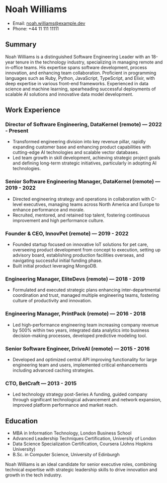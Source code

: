 # Noah Williams
- Email: noah.williams@example.dev
- Phone: +44 11 111 11111

## Summary
Noah Williams is a distinguished Software Engineering Leader with an 18-year tenure in the technology industry, specializing in managing remote and in-office teams. His expertise spans software development, process innovation, and enhancing team collaboration. Proficient in programming languages such as Ruby, Python, JavaScript, TypeScript, and Elixir, with deep expertise in various front-end frameworks. Experienced in data science and machine learning, spearheading successful deployments of scalable AI solutions and innovative data model development.

## Work Experience

### Director of Software Engineering, DataKernel (remote) — 2022 - Present
- Transformed engineering division into key revenue pillar, rapidly expanding customer base and enhancing product capabilities with cutting-edge AI technologies and scalable vector databases.
- Led team growth in skill development, achieving strategic project goals and defining long-term strategic initiatives, particularly in adopting AI technologies.

### Senior Software Engineering Manager, DataKernel (remote) — 2019 - 2022
- Directed engineering strategy and operations in collaboration with C-level executives, managing teams across North America and Europe to enhance performance and morale.
- Recruited, mentored, and retained top talent, fostering continuous improvement and high performance culture.

### Founder & CEO, InnovPet (remote) — 2019 - 2022
- Founded startup focused on innovative IoT solutions for pet care, overseeing product development from concept to execution, setting up advisory board, establishing production facilities overseas, and navigating successful initial funding phase.
- Built initial product leveraging MongoDB.

### Engineering Manager, EliteDevs (remote) — 2018 - 2019
- Formulated and executed strategic plans enhancing inter-departmental coordination and trust, managed multiple engineering teams, fostering culture of productivity and innovation.

### Engineering Manager, PrintPack (remote) — 2016 - 2018
- Led high-performance engineering team increasing company revenue by 500% within two years, integrated data analytics into business decision-making processes, developed predictive modeling tool.

### Senior Software Engineer, DriveAI (remote) — 2015 - 2016
- Developed and optimized central API improving functionality for large engineering team and users, implemented critical enhancements including advanced caching strategies.

### CTO, BetCraft — 2013 - 2015
- Led technology strategy post-Series A funding, guided company through significant technological advancement and network expansion, improved platform performance and market reach.

## Education

- MBA in Information Technology, London Business School
- Advanced Leadership Techniques Certification, University of London
- Data Science Specialization Certification, Coursera (Johns Hopkins University)
- B.Sc. in Computer Science, University of Edinburgh

Noah Williams is an ideal candidate for senior executive roles, combining technical expertise with strategic leadership skills to drive innovation and growth in the tech industry.